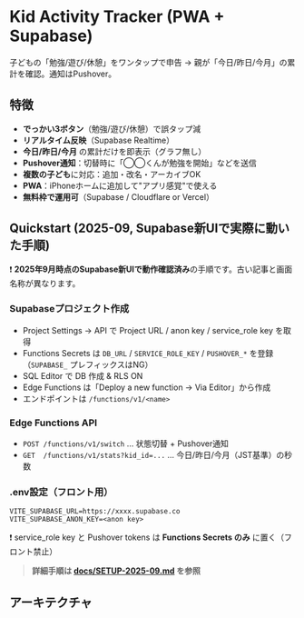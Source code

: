 # Kid Activity Tracker (PWA + Supabase)

子どもの「勉強/遊び/休憩」をワンタップで申告 → 親が「今日/昨日/今月」の累計を確認。通知はPushover。

## 特徴
- **でっかい3ボタン**（勉強/遊び/休憩）で誤タップ減
- **リアルタイム反映**（Supabase Realtime）
- **今日/昨日/今月** の累計だけを即表示（グラフ無し）
- **Pushover通知**：切替時に「◯◯くんが勉強を開始」などを送信
- **複数の子ども**に対応：追加・改名・アーカイブOK
- **PWA**：iPhoneホームに追加して"アプリ感覚"で使える
- **無料枠で運用可**（Supabase / Cloudflare or Vercel）

## Quickstart (2025-09, Supabase新UIで実際に動いた手順)

❗ **2025年9月時点のSupabase新UIで動作確認済み**の手順です。古い記事と画面名称が異なります。

### Supabaseプロジェクト作成
- Project Settings → API で Project URL / anon key / service_role key を取得
- Functions Secrets は `DB_URL` / `SERVICE_ROLE_KEY` / `PUSHOVER_*` を登録（`SUPABASE_` プレフィックスはNG）
- SQL Editor で DB 作成 & RLS ON
- Edge Functions は「Deploy a new function → Via Editor」から作成
- エンドポイントは `/functions/v1/<name>`

### Edge Functions API
- `POST /functions/v1/switch` … 状態切替 + Pushover通知  
- `GET  /functions/v1/stats?kid_id=...` … 今日/昨日/今月（JST基準）の秒数

### .env設定（フロント用）
```env
VITE_SUPABASE_URL=https://xxxx.supabase.co
VITE_SUPABASE_ANON_KEY=<anon key>
```

❗ service_role key と Pushover tokens は **Functions Secrets のみ** に置く（フロント禁止）

> **詳細手順は [docs/SETUP-2025-09.md](docs/SETUP-2025-09.md) を参照**

## アーキテクチャ

